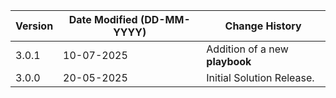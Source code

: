 | **Version** | **Date Modified (DD-MM-YYYY)** | **Change History**                                                 |
|-------------|--------------------------------|--------------------------------------------------------------------|
| 3.0.1       | 10-07-2025                     | Addition of a new **playbook**      		                        |  
| 3.0.0       | 20-05-2025                     | Initial Solution Release.            		                        | 